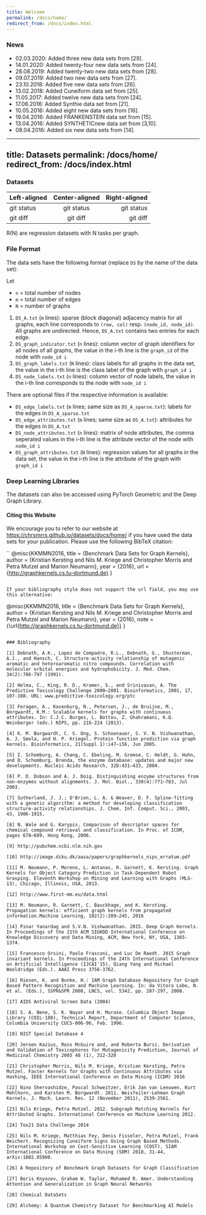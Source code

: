 ```yaml
---
title: Welcome
permalink: /docs/home/
redirect_from: /docs/index.html
---
```

### News

* 02.03.2020: Added three new data sets from [29].
* 14.01.2020: Added twenty-four new data sets from [24].
* 28.08.2019: Added twenty-two new data sets from [28].
* 09.07.2019: Added two new data sets from [27].
* 23.10.2018: Added five new data sets from [26].
* 13.02.2018: Added Cuneiform data set from [25].
* 11.05.2017: Added twelve new data sets from [24].
* 17.06.2016: Added Synthie data set from [21].
* 10.05.2016: Added eight new data sets from [16].
* 19.04.2016: Added FRANKENSTEIN data set from [15].
* 13.04.2016: Added SYNTHETICnew data set from [3,10].
* 08.04.2016: Added six new data sets from [14].



---
title: Datasets
permalink: /docs/home/
redirect_from: /docs/index.html
---
### Datasets

| Left-aligned | Center-aligned | Right-aligned |
| :---         |     :---:      |          ---: |
| git status   | git status     | git status    |
| git diff     | git diff       | git diff      |


R(N) are regression datasets with N tasks per graph.

### File Format

The data sets have the following format (replace `DS` by the name of the data set):

Let

* `n` = total number of nodes
* `m` = total number of edges
* `N` = number of graphs

1. `DS_A.txt` (`m` lines): sparse (block diagonal) adjacency matrix for all graphs, each line corresponds to `(row, col)` resp. `(node_id, node_id)`. All graphs are undirected. Hence, `DS_A.txt` contains two entries for each edge.
2. `DS_graph_indicator.txt` (`n` lines): column vector of graph identifiers for all nodes of all graphs, the value in the i-th line is the `graph_id` of the node with `node_id i`
3. `DS_graph_labels.txt` (`N` lines): class labels for all graphs in the data set, the value in the i-th line is the class label of the graph with `graph_id i`
4. `DS_node_labels.txt` (`n` lines): column vector of node labels, the value in the i-th line corresponds to the node with `node_id i`

There are optional files if the respective information is available:

* `DS_edge_labels.txt` (`m` lines; same size as `DS_A_sparse.txt`): labels for the edges in `DS_A_sparse.txt`
* `DS_edge_attributes.txt` (`m` lines; same size as `DS_A.txt`): attributes for the edges in `DS_A.txt`
* `DS_node_attributes.txt` (`n` lines): matrix of node attributes, the comma seperated values in the i-th line is the attribute vector of the node with `node_id i`
* `DS_graph_attributes.txt` (`N` lines): regression values for all graphs in the data set, the value in the i-th line is the attribute of the graph with `graph_id i`

### Deep Learning Libraries
The datasets can also be accessed using PyTorch Geometric and the Deep Graph Library.

#### Citing this Website
We encourage you to refer to our website at https://chrsmrrs.github.io/datasets/docs/home/ if you have used the data sets for your publication. Please use the following BibTeX citation:

``
@misc{KKMMN2016,
  title  = {Benchmark Data Sets for Graph Kernels},
  author = {Kristian Kersting and Nils M. Kriege and Christopher Morris and Petra Mutzel and Marion Neumann},
  year   = {2016},
  url    = {http://graphkernels.cs.tu-dortmund.de}
}
```

If your bibliography style does not support the url field, you may use this alternative:

```
@misc{KKMMN2016,
  title  = {Benchmark Data Sets for Graph Kernels},
  author = {Kristian Kersting and Nils M. Kriege and Christopher Morris and Petra Mutzel and Marion Neumann},
  year   = {2016},
  note   = {\url{http://graphkernels.cs.tu-dortmund.de}}
}
```

### Bibliography

[1] Debnath, A.K., Lopez de Compadre, R.L., Debnath, G., Shusterman, A.J., and Hansch, C. Structure-activity relationship of mutagenic aromatic and heteroaromatic nitro compounds. Correlation with molecular orbital energies and hydrophobicity. J. Med. Chem. 34(2):786-797 (1991).

[2] Helma, C., King, R. D., Kramer, S., and Srinivasan, A. The Predictive Toxicology Challenge 2000–2001. Bioinformatics, 2001, 17, 107-108. URL: www.predictive-toxicology.org/ptc

[3] Feragen, A., Kasenburg, N., Petersen, J., de Bruijne, M., Borgwardt, K.M.: Scalable kernels for graphs with continuous attributes. In: C.J.C. Burges, L. Bottou, Z. Ghahramani, K.Q. Weinberger (eds.) NIPS, pp. 216-224 (2013).

[4] K. M. Borgwardt, C. S. Ong, S. Schoenauer, S. V. N. Vishwanathan, A. J. Smola, and H. P. Kriegel. Protein function prediction via graph kernels. Bioinformatics, 21(Suppl 1):i47–i56, Jun 2005.

[5] I. Schomburg, A. Chang, C. Ebeling, M. Gremse, C. Heldt, G. Huhn, and D. Schomburg. Brenda, the enzyme database: updates and major new developments. Nucleic Acids Research, 32D:431–433, 2004.

[6] P. D. Dobson and A. J. Doig. Distinguishing enzyme structures from non-enzymes without alignments. J. Mol. Biol., 330(4):771–783, Jul 2003.

[7] Sutherland, J. J.; O'Brien, L. A. & Weaver, D. F. Spline-fitting with a genetic algorithm: a method for developing classification structure-activity relationships. J. Chem. Inf. Comput. Sci., 2003, 43, 1906-1915.

[8] N. Wale and G. Karypis. Comparison of descriptor spaces for chemical compound retrieval and classification. In Proc. of ICDM, pages 678–689, Hong Kong, 2006.

[9] http://pubchem.ncbi.nlm.nih.gov

[10] http://image.diku.dk/aasa/papers/graphkernels_nips_erratum.pdf

[11] M. Neumann, P. Moreno, L. Antanas, R. Garnett, K. Kersting. Graph Kernels for Object Category Prediction in Task-Dependent Robot Grasping. Eleventh Workshop on Mining and Learning with Graphs (MLG-13), Chicago, Illinois, USA, 2013.

[12] http://www.first-mm.eu/data.html

[13] M. Neumann, R. Garnett, C. Bauckhage, and K. Kersting. Propagation kernels: efficient graph kernels from propagated information.Machine Learning, 102(2):209–245, 2016

[14] Pinar Yanardag and S.V.N. Vishwanathan. 2015. Deep Graph Kernels. In Proceedings of the 21th ACM SIGKDD International Conference on Knowledge Discovery and Data Mining, ACM, New York, NY, USA, 1365-1374.

[15] Francesco Orsini, Paolo Frasconi, and Luc De Raedt. 2015 Graph invariant kernels. In Proceedings of the 24th International Conference on Artificial Intelligence (IJCAI'15), Qiang Yang and Michael Wooldridge (Eds.). AAAI Press 3756-3762.

[16] Riesen, K. and Bunke, H.: IAM Graph Database Repository for Graph Based Pattern Recognition and Machine Learning. In: da Vitora Lobo, N. et al. (Eds.), SSPR&SPR 2008, LNCS, vol. 5342, pp. 287-297, 2008.

[17] AIDS Antiviral Screen Data (2004)

[18] S. A. Nene, S. K. Nayar and H. Murase. Columbia Object Image Library (COIL-100), Technical Report, Department of Computer Science, Columbia University CUCS-006-96, Feb. 1996.

[19] NIST Special Database 4

[20] Jeroen Kazius, Ross McGuire and, and Roberta Bursi. Derivation and Validation of Toxicophores for Mutagenicity Prediction, Journal of Medicinal Chemistry 2005 48 (1), 312-320

[21] Christopher Morris, Nils M. Kriege, Kristian Kersting, Petra Mutzel. Faster Kernels for Graphs with Continuous Attributes via Hashing, IEEE International Conference on Data Mining (ICDM) 2016

[22] Nino Shervashidze, Pascal Schweitzer, Erik Jan van Leeuwen, Kurt Mehlhorn, and Karsten M. Borgwardt. 2011. Weisfeiler-Lehman Graph Kernels. J. Mach. Learn. Res. 12 (November 2011), 2539-2561.

[23] Nils Kriege, Petra Mutzel. 2012. Subgraph Matching Kernels for Attributed Graphs. International Conference on Machine Learning 2012.

[24] Tox21 Data Challenge 2014

[25] Nils M. Kriege, Matthias Fey, Denis Fisseler, Petra Mutzel, Frank Weichert. Recognizing Cuneiform Signs Using Graph Based Methods. International Workshop on Cost-Sensitive Learning (COST), SIAM International Conference on Data Mining (SDM) 2018, 31-44, arXiv:1802.05908.

[26] A Repository of Benchmark Graph Datasets for Graph Classification

[27] Boris Knyazev, Graham W. Taylor, Mohamed R. Amer. Understanding Attention and Generalization in Graph Neural Networks

[28] Chemical DataSets

[29] Alchemy: A Quantum Chemistry Dataset for Benchmarking AI Models


